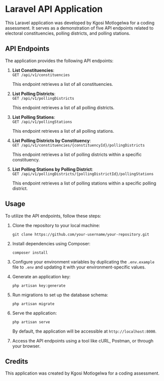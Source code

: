 # Laravel API Application

This Laravel application was developed by Kgosi Motlogelwa for a coding assessment. It serves as a demonstration of five API endpoints related to electoral constituencies, polling districts, and polling stations.

## API Endpoints

The application provides the following API endpoints:

1. **List Constituencies**:  
   `GET /api/v1/constituencies`

   This endpoint retrieves a list of all constituencies.

2. **List Polling Districts**:  
   `GET /api/v1/pollingDistricts`

   This endpoint retrieves a list of all polling districts.

3. **List Polling Stations**:  
   `GET /api/v1/pollingStations`

   This endpoint retrieves a list of all polling stations.

4. **List Polling Districts by Constituency**:  
   `GET /api/v1/constituencies/{constituencyId}/pollingDistricts`

   This endpoint retrieves a list of polling districts within a specific constituency.

5. **List Polling Stations by Polling District**:  
   `GET /api/v1/pollingDistricts/{pollingDistrictId}/pollingStations`

   This endpoint retrieves a list of polling stations within a specific polling district.

## Usage

To utilize the API endpoints, follow these steps:

1. Clone the repository to your local machine:

    ```
    git clone https://github.com/your-username/your-repository.git
    ```

2. Install dependencies using Composer:

    ```
    composer install
    ```

3. Configure your environment variables by duplicating the `.env.example` file to `.env` and updating it with your environment-specific values.

4. Generate an application key:

    ```
    php artisan key:generate
    ```

5. Run migrations to set up the database schema:

    ```
    php artisan migrate
    ```

6. Serve the application:

    ```
    php artisan serve
    ```

   By default, the application will be accessible at `http://localhost:8000`.

7. Access the API endpoints using a tool like cURL, Postman, or through your browser.

## Credits

This application was created by Kgosi Motlogelwa for a coding assessment.

